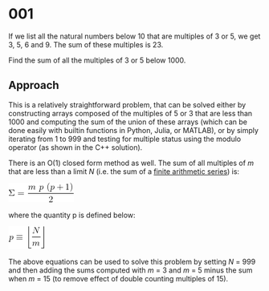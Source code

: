 # 001
If we list all the natural numbers below 10 that are multiples of 3 or 5, we get 3, 5, 6 and 9. The sum of these multiples is 23.

Find the sum of all the multiples of 3 or 5 below 1000.

## Approach

This is a relatively straightforward problem, that can be solved either by constructing arrays composed of the multiples of 5 or 3 that are less than 1000 and computing the sum of the union of these arrays (which can be done easily with builtin functions in Python, Julia, or MATLAB), or by simply iterating from 1 to 999 and testing for multiple status using the modulo operator (as shown in the C++ solution).

There is an O(1) closed form method as well. The sum of all multiples of *m* that are less than a limit *N* (i.e. the sum of a [finite arithmetic series](http://mathworld.wolfram.com/ArithmeticSeries.html)) is:

![](eq1.png)

where the quantity p is defined below:

![](eq2.png)

The above equations can be used to solve this problem by setting *N* = 999 and then adding the sums computed with *m* = 3 and *m* = 5 minus the sum when *m* = 15 (to remove effect of double counting multiples of 15).
